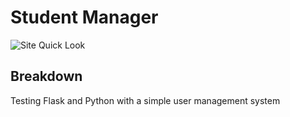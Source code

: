 ﻿
# Student Manager

![Site Quick Look](https://i.imgur.com/Vla3aah.png)

## Breakdown

Testing Flask and Python with a simple user management system


